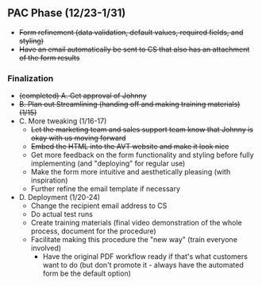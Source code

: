 ## PAC Phase (12/23-1/31)
- ~~Form refinement (data validation, default values, required fields, and styling)~~
- ~~Have an email automatically be sent to CS that also has an attachment of the form results~~


### Finalization
- ~~(completed) A. Get approval of Johnny~~
- ~~B. Plan out Streamlining (handing off and making training materials) (1/15)~~
- C. More tweaking (1/16-17)
  - ~~Let the marketing team and sales support team know that Johnny is okay with us moving forward~~
  - ~~Embed the HTML into the AVT website and make it look nice~~
  - Get more feedback on the form functionality and styling before fully implementing (and "deploying" for regular use)
  - Make the form more intuitive and aesthetically pleasing (with inspiration)
  - Further refine the email template if necessary
- D. Deployment (1/20-24)
  - Change the recipient email address to CS
  - Do actual test runs
  - Create training materials (final video demonstration of the whole process, document for the procedure)
  - Facilitate making this procedure the "new way" (train everyone involved)
    - Have the original PDF workflow ready if that's what customers want to do (but don't promote it - always have the automated form be the default option)
